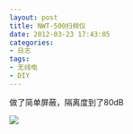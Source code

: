 ```yaml
---
layout: post
title: NWT-500扫频仪
date: 2012-03-23 17:43:05
categories:
- 日志
tags:
- 无线电
- DIY
---
```


做了简单屏蔽，隔离度到了80dB

![](https://github.com/bh3nvn/bh3nvn.github.io/raw/master/image/2012-03-23-01.jpg)    
